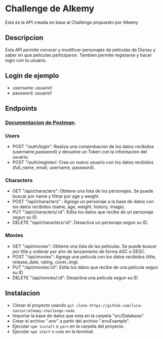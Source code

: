 # Challenge de Alkemy

Esta es la API creada en base al Challenge propuesto por Alkemy

## Descripcion

Esta API permite conocer y modificar personajes de peliculas de Disney y saber en que peliculas participaron. Tambien permite registarse y hacer login con tu usuario.

## Login de ejemplo

- username: usuario1
- password: usuario1

## Endpoints

### [Documentacion de Postman](https://documenter.getpostman.com/view/13628865/U16gRTHZ).

### Users

- POST "/auth/login": Realiza una comprobacion de los datos recibidos (username,password) y devuelve un Token con la informacion del usuario.
- POST "/auth/register/: Crea un nuevo usuario con los datos recibidos (full_name, email, username, password).

### Characters

- GET "/api/characters": Obtiene una lista de los personajes. Se puede buscar por name y filtrar por age y weight.
- POST "/api/characters" : Agrega un personaje a la base de datos con los datos recibidos (name, age, weight, history, image).
- PUT "/api/characters/:id": Edita los datos que recibe de un personaje segun su ID.
- DELETE "/api/characters/:id": Desactiva un personaje segun su ID.

### Movies

- GET "/api/movies": Obtiene una lista de las peliculas. Se puede buscar por title y ordenar por año de lanzamiento de forma ASC o DESC.
- POST "/api/movies": Agrega una pelicula con los datos recibidos (title, release_date, rating, cover_img).
- PUT "/api/movies/:id": Edita los datos que recibe de una pelicula segun su ID
- DELETE "/api/movies/:id": Desactiva una pelicula segun su ID

## Instalacion

- Clonar el proyecto usando `git clone https://github.com/luca-nastar/alkemy-challenge-node`.
- Importar la base de datos que esta en la carpeta "src/Database".
- Crear el archivo ".env" a partir del archivo ".envExample".
- Ejecutar `npm install` o `yarn` en la carpeta del proyecto.
- Ejecutar `npm start` o `node` en la terminal.
